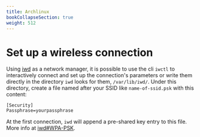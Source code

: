 ```yaml
---
title: Archlinux 
bookCollapseSection: true
weight: 512
---
```


# Set up a wireless connection

Using [iwd](https://wiki.archlinux.org/title/Iwd) as a network manager, it is possible to use the cli `iwctl` to interactively connect and set up the connection's parameters or write them directly in the directory `iwd` looks for them, `/var/lib/iwd/`. Under this directory, create a file named after your SSID like `name-of-ssid.psk` with this content:

	[Security]
	Passphrase=yourpassphrase

At the first connection, `iwd` will append a pre-shared key entry to this file. More info at [iwd#WPA-PSK](https://wiki.archlinux.org/title/Iwd#WPA-PSK).
